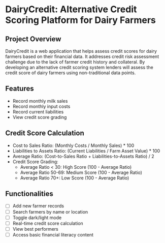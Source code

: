 # DairyCredit: Alternative Credit Scoring Platform for Dairy Farmers

## Project Overview
DairyCredit is a web application that helps assess credit scores for dairy farmers based on their financial data. It addresses credit risk assessment challenge due to the lack of farmer credit history and collateral. By developing an alternative credit scoring system lenders will assess the credit score of dairy farmers using non-traditional data points.

## Features
- Record monthly milk sales
- Record monthly input costs
- Record current liabilities
- View credit score grading

## Credit Score Calculation
- Cost to Sales Ratio: (Monthly Costs / Monthly Sales) * 100
- Liabilities to Assets Ratio: (Current Liabilities / Farm Asset Value) * 100
- Average Ratio: (Cost-to-Sales Ratio + Liabilities-to-Assets Ratio) / 2
- Credit Score Grading:
  * Average Ratio < 30: High Score (100 - Average Ratio)
  * Average Ratio 50-69: Medium Score (100 - Average Ratio)
  * Average Ratio 70+: Low Score (100 - Average Ratio)

## Functionalities
- [ ] Add new farmer records
- [ ] Search farmers by name or location
- [ ] Toggle dark/light mode
- [ ] Real-time credit score calculation
- [ ] View best performers
- [ ] Access basic financial literacy content